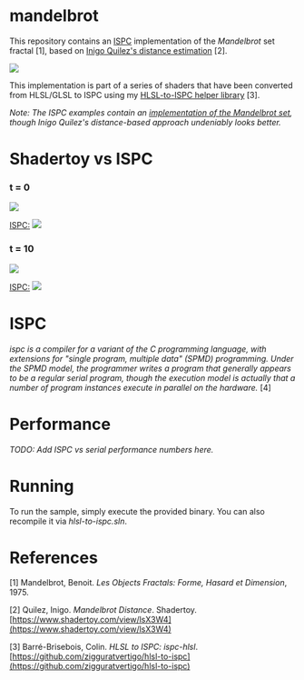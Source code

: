 # mandelbrot
This repository contains an [ISPC](https://ispc.github.io/index.html) implementation of the <i>Mandelbrot</i> set fractal [1], based on [Inigo Quilez's distance estimation](https://www.shadertoy.com/view/lsX3W4) [2]. 

<img src="https://github.com/zigguratvertigo/hlsl-to-ispc/blob/master/mandelbrot/Results/mandelbrotDistance-ispc.png?raw=true">

This implementation is part of a series of shaders that have been converted from HLSL/GLSL to ISPC using my [HLSL-to-ISPC helper library](https://github.com/zigguratvertigo/hlsl-to-ispc) [3].

<i>Note: The ISPC examples contain an [implementation of the Mandelbrot set](https://ispc.github.io/example.html), though Inigo Quilez's distance-based approach undeniably looks better.</i>

# Shadertoy vs ISPC
### t = 0
<img src="https://github.com/zigguratvertigo/hlsl-to-ispc/blob/master/mandelbrot/Results/mandelbrotDistance.png?raw=true">

<u>ISPC:</u>
<img src="https://github.com/zigguratvertigo/hlsl-to-ispc/blob/master/mandelbrot/Results/mandelbrotDistance-ispc.png?raw=true">

### t = 10
<img src="https://github.com/zigguratvertigo/hlsl-to-ispc/blob/master/mandelbrot/Results/mandelbrotDistance-10s.png?raw=true">

<u>ISPC:</u>
<img src="https://github.com/zigguratvertigo/hlsl-to-ispc/blob/master/mandelbrot/Results/mandelbrotDistance-ispc-10s.png?raw=true">

# ISPC
<i>ispc is a compiler for a variant of the C programming language, with extensions for "single program, multiple data" (SPMD) programming. Under the SPMD model, the programmer writes a program that generally appears to be a regular serial program, though the execution model is actually that a number of program instances execute in parallel on the hardware.</i> [4]

# Performance
<i>TODO: Add ISPC vs serial performance numbers here.</i>

# Running
To run the sample, simply execute the provided binary. You can also recompile it via _hlsl-to-ispc.sln_.

# References
[1] Mandelbrot, Benoit. _Les Objects Fractals: Forme, Hasard et Dimension_, 1975.

[2] Quilez, Inigo. _Mandelbrot Distance_. Shadertoy. [https://www.shadertoy.com/view/lsX3W4](https://www.shadertoy.com/view/lsX3W4) 

[3] Barré-Brisebois, Colin. <i>HLSL to ISPC: ispc-hlsl</i>. [https://github.com/zigguratvertigo/hlsl-to-ispc](https://github.com/zigguratvertigo/hlsl-to-ispc) 
